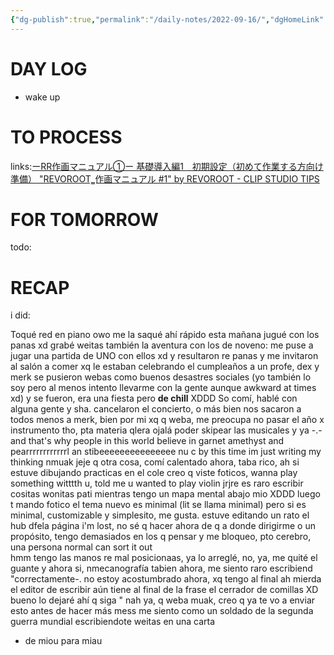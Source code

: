 ```yaml
---
{"dg-publish":true,"permalink":"/daily-notes/2022-09-16/","dgHomeLink":true,"dgPassFrontmatter":false,"dgShowBacklinks":true,"dgShowLocalGraph":true,"dgShowInlineTitle":true}
---
```



# DAY LOG
- wake up
# TO PROCESS
links:[ーRR作画マニュアル①ー 基礎導入編1　初期設定（初めて作業する方向け準備） "REVOROOT‗作画マニュアル #1" by REVOROOT - CLIP STUDIO TIPS](https://tips.clip-studio.com/ja-jp/articles/6830)

# FOR TOMORROW
todo:
# RECAP
i did:

Toqué red en piano owo me la saqué ahí rápido esta mañana
jugué con los panas xd grabé weitas
también la aventura con los de noveno:
me puse a jugar una partida de UNO con ellos xd y resultaron re panas y me invitaron al salón a comer xq le estaban celebrando el cumpleaños a un profe, dex y merk se pusieron webas como buenos desastres sociales (yo también lo soy pero al menos intento llevarme con la gente aunque awkward at times xd) y se fueron, era una fiesta pero **de chill** XDDD
So comí, hablé con alguna gente y sha.
cancelaron el concierto, o más bien nos sacaron a todos menos a merk, bien por mi xq q weba, me preocupa no pasar el año x instrumento tho, pta materia qlera ojalá poder skipear las musicales y ya  -.-
and that's why people in this world believe in
garnet amethyst and pearrrrrrrrrrrrl
an stibeeeeeeeeeeeeeee
nu c by this time im just writing my thinking
nmuak
jeje
q  otra cosa, comí calentado ahora, taba rico, ah si estuve dibujando practicas en el cole creo q viste foticos, wanna play something witttth u, told me u wanted to play violin jrjre
es raro escribir cositas wonitas pati  mientras tengo un mapa mental abajo mio XDDD luego t mando fotico
el tema nuevo es minimal
(lit se llama minimal) pero si es minimal, customizable y simplesito, me gusta. estuve editando un rato el hub dfela página
i'm lost, no sé q hacer ahora
de q
a donde dirigirme
o un propósito, tengo demasiados en los q pensar y me bloqueo, pto cerebro, una persona normal 
can sort it out  
hmm
tengo las manos re mal posicionaas, ya lo arreglé, no, ya, me quité el guante y ahora si, nmecanografía tabien ahora, me siento raro escribiend "correctamente-. no estoy acostumbrado ahora, xq tengo al final ah mierda el editor de escribir aún tiene al final de la frase el cerrador de comillas XD bueno lo dejaré ahí q siga " nah ya, q weba
muak, creo q ya te vo a enviar esto antes de hacer más mess
me siento como un soldado de la segunda guerra mundial escribiendote weitas en una carta

- de miou para miau


